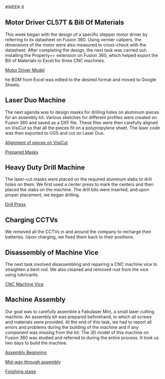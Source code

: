 #WEEK 6

## Motor Driver CL57T & Bill Of Materials

This week began with the design of a specific stepper motor driver by referring to its datasheet on Fusion 360. Using vernier calipers, the dimensions of the motor were also measured to cross-check with the datasheet. After completing the design, the next task was carried out: installing the Property++ extension on Fusion 360, which helped export the Bill of Materials to Excel for three CNC machines.

[Motor Driver Model](IMG32.jpeg)

he BOM from Excel was edited to the desired format and moved to Google Sheets.

## Laser Duo Machine

The next agenda was to design masks for drilling holes on aluminum pieces for an assembly kit. Various sketches for different profiles were created on Fusion 360 and saved as a DXF file. These files were then carefully aligned on VisiCut so that all the pieces fit on a polypropylene sheet. The laser code was then exported to UGS and cut on Laser Duo.

[Alignment of pieces on VisiCut ](IMG31.jpeg)

[Prepared Masks](IMG32.jpeg)

## Heavy Duty Drill Machine

The laser-cut masks were placed on the required aluminum slabs to drill holes on them. We first used a center press to mark the centers and then placed the slabs on the machine. The drill bits were inserted, and upon proper placement, we began drilling.

[Drill Press](IMG33.jpeg)

## Charging CCTVs

We removed all the CCTVs in and around the company to recharge their batteries. Upon charging, we fixed them back to their positions.

## Disassembly of Machine Vice

The next task involved disassembling and repairing a CNC machine vice to straighten a bent rod. We also cleaned and removed rust from the vice using lubricants.

[CNC Machine Vice](IMG34.jpeg)

## Machine Assembly

Our goal was to carefully assemble a Fabulaser Mini, a small laser cutting machine. An assembly kit was prepared beforehand, in which all screws and materials were provided. At the end of this task, we had to report all errors and problems during the building of the machine and if any component was missing from the kit. The 3D model of this machine on Fusion 360 was studied and referred to during the entire process. It took us two days to build the machine.

[Assembly Beginning](IMG35.jpeg)

[Mid-way through assembly](IMG36.jpeg)

[Finishing stage](IMG37.jpeg)




